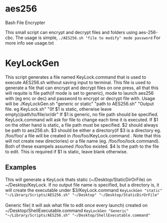 # aes256
Bash File Encrypter

This small script can encrypt and decrypt files and folders using aes-256-cbc. The usage is simple, `./AES256.sh "file to modify" mode password` For more info see usage.txt

# KeyLockGen
This script generates a file named KeyLock.command that is used to execute AES256.sh without saving input to terminal.
This file is used to generate a file that can encrypt and decrypt files on one press, all that this will requite is file path(if mode is set to generic), mode to launch aes256 with (eg enc or dec) and password to encrypt or decrypt file with.
Usage will be ./KeyLockGen.sh "generic or static" "path to AES256.sh" "Output file. eg KeyLock.sh" "(If $1 is static, otherwise leave empty)/path/to/file/or/dir" 
If $1 is generic, no file path should be specified. KeyLock.command will ask for file to change each time it is executed.
If $1 on the other hand is static, a file path must be specified.
$2 should always be path to aes256.sh.
$3 should be either a directory(if $3 is a directory eg. /foo/foo/ a file will be created in /foo/foo/KeyLock.command . Note that this will not create new directories) or a file name (eg. /foo/foo/lock.command). Both of these exampels assumed /foo/foo existed.
$4 Is the path to the file to edit. This is required if $1 is static, leave blank otherwise.


## Examples
This will generate a KeyLock thats static (~/Desktop/StaticDirOrFile) on ~/Desktop/KeyLock. If no output file name is specified, but a directory is, it will create the executable under $3/KeyLock.command
`KeyLockGen "static" "~/Library/Scripts/AES256.sh" "~/Desktop" "~/Desktop/StaticDirOrFile"`
<br><br>
Generic file( it will ask what file to edit once every launch) created on ~/Desktop/ShellExecutable.command
`KeyLockGen "Generic" "~/Library/Scripts/AES256.sh" "~/Desktop/ShellExecutable.command"`
